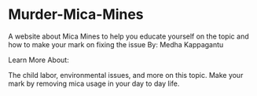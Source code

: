 # Murder-Mica-Mines
A website about Mica Mines to help you educate yourself on the topic and how to make your mark on fixing the issue 
By: Medha Kappagantu

Learn More About:

The child labor, environmental issues, and more on this topic.
Make your mark by removing mica usage in your day to day life.

